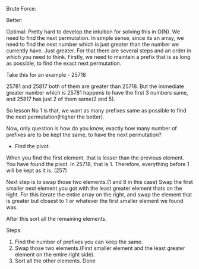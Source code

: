 Brute Force:

Better:

Optimal:
Pretty hard to develop the intuition for solving this in O(N).
We need to find the next permutation.
In simple sense, since its an array, we need to find the next number which is just greater than the number we currently have. 
Just greater. 
For that there are several steps and an order in which you need to think. 
Firstly, we need to maintain a prefix that is as long as possible, to find the exact next permutation.

Take this for an example - 25718

25781 and 25817 both of them are greater than 25718. But the immediate greater number which is 25781 happens to have the first 3 numbers same, and 25817 has just 2 of them same(2 and 5).

So lesson No 1 is that, we want as many prefixes same as possible to find the next permutation(Higher the better).

Now, only question is how do you know, exactly how many number of prefixes are to be kept the same, to have the next permutation?
 - Find the pivot.
 
When you find the first element, that is lesser than the previous element. You have found the pivot.
In 25718, that is 1. Therefore, everything before 1 will be kept as it is. (257)

Next step is to swap those two elements.(1 and 8 in this case) Swap the first smaller next element you got with the least greater element thats on the right. For this iterate the entire array on the right, and swap the element that is greater but closest to 1 or whatever the first smaller element we found was.

After this sort all the remaining elements.

Steps:
1. Find the number of prefixes you can keep the same.
2. Swap those two elements.(First smaller element and the least greater element on the entire right side).
3. Sort all the other elements. 
Done
